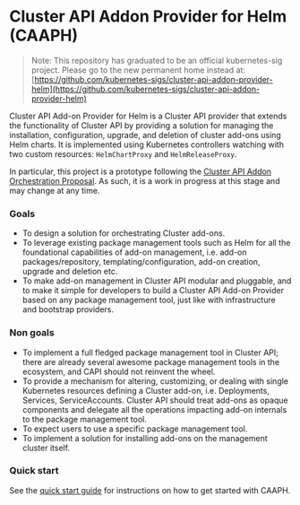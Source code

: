 # Cluster API Addon Provider for Helm (CAAPH)

> Note: This repository has graduated to be an official kubernetes-sig project.  Please go to the new permanent home instead at: [https://github.com/kubernetes-sigs/cluster-api-addon-provider-helm](https://github.com/kubernetes-sigs/cluster-api-addon-provider-helm)

Cluster API Add-on Provider for Helm is a Cluster API provider that extends the functionality of Cluster API by providing a solution for managing the installation, configuration, upgrade, and deletion of cluster add-ons using Helm charts. It is implemented using Kubernetes controllers watching with two custom resources: `HelmChartProxy` and `HelmReleaseProxy`.

In particular, this project is a prototype following the [Cluster API Addon Orchestration Proposal](https://github.com/kubernetes-sigs/cluster-api/pull/6905). As such, it is a work in progress at this stage and may change at any time.

### Goals

- To design a solution for orchestrating Cluster add-ons.
- To leverage existing package management tools such as Helm for all the foundational capabilities of add-on management, i.e. add-on packages/repository, templating/configuration, add-on creation, upgrade and deletion etc. 
- To make add-on management in Cluster API modular and pluggable, and to make it simple for developers to build a Cluster API Add-on Provider based on any package management tool, just like with infrastructure and bootstrap providers.

### Non goals

- To implement a full fledged package management tool in Cluster API; there are already several awesome package management tools in the ecosystem, and CAPI should not reinvent the wheel. 
- To provide a mechanism for altering, customizing, or dealing with single Kubernetes resources defining a Cluster add-on, i.e. Deployments, Services, ServiceAccounts. Cluster API should treat add-ons as opaque components and delegate all the operations impacting add-on internals to the package management tool.
- To expect users to use a specific package management tool.
- To implement a solution for installing add-ons on the management cluster itself.

### Quick start

See the [quick start guide](docs/quick-start.md) for instructions on how to get started with CAAPH.
